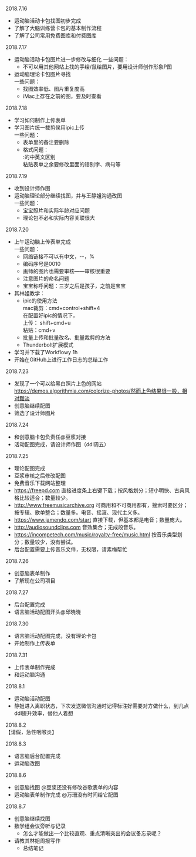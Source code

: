 2018.7.16  
- 运动脑活动卡包找图初步完成
- 了解了大脑训练营卡包的基本制作流程
- 了解了公司常用免费图库和付费图库

2018.7.17  
- 运动脑活动卡包图片进一步修改与细化
 一些问题：
  + 不可以用其他网站上找的手绘/鼠绘图片，要用设计师创作形象P图
- 运动脑理论卡包图片寻找  
 一些问题：  
  + 找图效率低、图片重复度高
  + iMac上存在之前的图，要及时查看
  
2018.7.18  
- 学习如何制作上传表单
- 学习图片统一裁剪侯用ipic上传  
 一些问题：  
  + 表单里的备注要删除
  + 格式问题：  
    :的中英文区别  
    粘贴表单之余要修改里面的错别字、病句等  

2018.7.19  
- 收到设计师作图
- 运动脑理论部分继续找图，并与王静姐沟通改图  
 一些问题：  
  + 宝宝照片和实际年龄对应问题
  + 理论包不必和实际内容关联很大
  
2018.7.20  
- 上午运动脑上传表单完成  
 一些问题：  
  + 网络链接不可以有中文，--，%
  + 编码序号是0010
  + 画师的图片也需要审核——审核很重要
  + 注意图片的命名问题
  + 宝宝称呼问题：三岁之后是孩子，之前是宝宝
- 其林姐教学：  
  + ipic的使用方法  
    mac裁剪：cmd+control+shift+4  
    在配置好ipic的情况下，  
    上传： shift+cmd+u  
    粘贴：cmd+v  
  + 批量上传和批量改名、批量裁剪的方法
  + Thunderbolt扩展模式
- 学习并下载了Workflowy 1h
- 开始在GitHub上进行工作日志的总结工作

2018.7.23  
- 发现了一个可以给黑白照片上色的网站 https://demos.algorithmia.com/colorize-photos/然而上色结果很一般，相对黯淡
- 创意脑继续配图
- 筛选了设计师图片

2018.7.24  
- 和创意脑卡包负责任@豆浆对接
- 活动配图完成，请设计师作图（ddl周五）

2018.7.25  
- 理论配图完成
- 豆浆审核之后修改配图
- 免费音乐下载网站整理
 - https://freepd.com 直接进度条上右键下载；按风格划分；短小明快、古典风格比较适合；数量较少。
 - http://www.freemusicarchive.org 可商用和不可商用都有，搜索时要区分；按专辑、歌单整合；数量多。电音、摇滚、现代主义多。
 - https://www.jamendo.com/start 直接下载，但基本都是电音；数量庞大。
 - http://audiosoundclips.com 音效集合；无成段音乐。
 - https://incompetech.com/music/royalty-free/music.html 按音乐类型划分；数量较少，没有尝试。
- 后台配置需要上传音乐文件，无权限，请素梅帮忙

2018.7.26  
- 创意脑表单制作
- 了解现在公司项目

2018.7.27  
- 后台配置完成
- 语言脑活动配图开头@邱晓晓

2018.7.30  
- 语言脑活动配图完成，没有理论卡包
- 开始制作上传表单

2018.7.31  
- 上传表单制作完成
- 和运动脑沟通

2018.8.1  
- 运动脑活动配图
- 静姐进入离职状态，下次发送微信沟通时记得标注好需要对方做什么，到几点ddl提升效率，替他人着想

2018.8.2  
【请假，急性咽喉炎】  

2018.8.3  
- 语言脑后台配置完成
- 运动脑改图

2018.8.6  
- 创意脑找图 @豆浆还没有修改谷歌表单的内容
- 运动脑表单制作完成 @万珊没有时间给它配图

2018.8.7  
- 创意脑继续找图
- 数学组会议旁听与记录
  - 怎么才能做出一个比较直观、重点清晰突出的会议备忘录呢？
- 请教其林姐周报写作
  - 总结笔记






